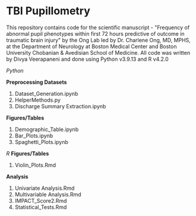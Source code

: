 # TBI Pupillometry

This repository contains code for the scientific manuscript - "Frequency of abnormal pupil phenotypes within first 72 hours predictive of outcome in traumatic brain injury" by the Ong Lab led by Dr. Charlene Ong, MD, MPHS, at the Department of Neurology at Boston Medical Center and Boston University Chobanian & Avedisian School of Medicine. All code was written by Divya Veerapaneni and done using Python v3.9.13 and R v4.2.0

_Python_

  **Preprocessing Datasets**
  1. Dataset_Generation.ipynb
  2. HelperMethods.py
  3. Discharge Summary Extraction.ipynb
     
  **Figures/Tables**
  1. Demographic_Table.ipynb
  2. Bar_Plots.ipynb
  3. Spaghetti_Plots.ipynb
 
_R_
 **Figures/Tables**
 1. Violin_Plots.Rmd

  **Analysis**
  1. Univariate Analysis.Rmd
  2. Multivariable Analysis.Rmd
  3. IMPACT_Score2.Rmd
  4. Statistical_Tests.Rmd
